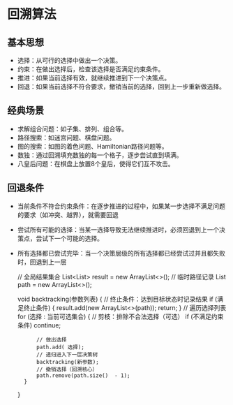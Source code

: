 # 回溯算法
## 基本思想
+ 选择：从可行的选择中做出一个决策。
+ 约束：在做出选择后，检查该选择是否满足约束条件。
+ 推进：如果当前选择有效，就继续推进到下一个决策点。
+ 回退：如果当前选择不符合要求，撤销当前的选择，回到上一步重新做选择。

## 经典场景
+ 求解组合问题：如子集、排列、组合等。
+ 路径搜索：如迷宫问题、棋盘问题。
+ 图的搜索：如图的着色问题、Hamiltonian路径问题等。
+ 数独：通过回溯填充数独的每一个格子，逐步尝试直到填满。
+ 八皇后问题：在棋盘上放置8个皇后，使得它们互不攻击。

## 回退条件
+ 当前条件不符合约束条件：在逐步推进的过程中，如果某一步选择不满足问题的要求（如冲突、越界），就需要回退
+ 尝试所有可能的选择：当某一选择导致无法继续推进时，必须回退到上一个决策点，尝试下一个可能的选择。
+ 所有选择都已尝试完毕：当一个决策层级的所有选择都已经尝试过并且都失败时，回退到上一层


    // 全局结果集合
    List<List<Integer>> result = new ArrayList<>();
    // 临时路径记录
    List<Integer> path = new ArrayList<>();
    
    void backtracking(参数列表) {
        // 终止条件：达到目标状态时记录结果
        if (满足终止条件) {
            result.add(new  ArrayList<>(path));
            return;
        }
        // 遍历选择列表 
        for (选择 : 当前可选集合) {
            // 剪枝：排除不合法选择（可选）
            if (不满足约束条件) continue;
            
            // 做出选择 
            path.add( 选择);
            // 递归进入下一层决策树 
            backtracking(新参数);
            // 撤销选择（回溯核心）
            path.remove(path.size()  - 1);
        }
    }